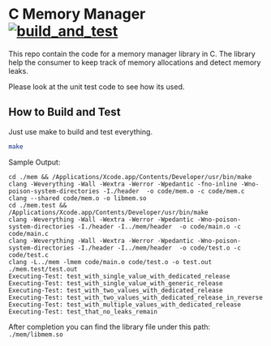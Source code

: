 
# C Memory Manager <br> [![build_and_test](https://github.com/Felix-Quehl/C_Memory_Manager/actions/workflows/build_and_test.yml/badge.svg)](https://github.com/Felix-Quehl/C_Memory_Manager/actions/workflows/build_and_test.yml)

This repo contain the code for a memory manager library in C.
The library help the consumer to keep track of memory allocations and detect memory leaks.

Please look at the unit test code to see how its used.

## How to Build and Test

Just use make to build and test everything.

```bash
make
```

Sample Output:

```
cd ./mem && /Applications/Xcode.app/Contents/Developer/usr/bin/make
clang -Weverything -Wall -Wextra -Werror -Wpedantic -fno-inline -Wno-poison-system-directories -I./header  -o code/mem.o -c code/mem.c 
clang --shared code/mem.o -o libmem.so
cd ./mem.test && /Applications/Xcode.app/Contents/Developer/usr/bin/make
clang -Weverything -Wall -Wextra -Werror -Wpedantic -Wno-poison-system-directories -I./header -I../mem/header  -o code/main.o -c code/main.c 
clang -Weverything -Wall -Wextra -Werror -Wpedantic -Wno-poison-system-directories -I./header -I../mem/header  -o code/test.o -c code/test.c 
clang -L../mem -lmem code/main.o code/test.o -o test.out
./mem.test/test.out 
Executing-Test: test_with_single_value_with_dedicated_release
Executing-Test: test_with_single_value_with_generic_release
Executing-Test: test_with_two_values_with_dedicated_release
Executing-Test: test_with_two_values_with_dedicated_release_in_reverse
Executing-Test: test_with_multiple_values_with_dedicated_release
Executing-Test: test_that_no_leaks_remain
```

After completion you can find the library file under this path: `./mem/libmem.so`
